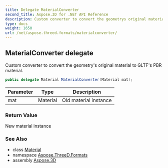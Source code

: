 ```yaml
---
title: Delegate MaterialConverter
second_title: Aspose.3D for .NET API Reference
description: Custom converter to convert the geometrys original material to GLTFs PBR material
type: docs
weight: 1650
url: /net/aspose.threed.formats/materialconverter/
---
```

## MaterialConverter delegate

Custom converter to convert the geometry's original material to GLTF's PBR material.

```csharp
public delegate Material MaterialConverter(Material mat);
```

| Parameter | Type | Description |
| --- | --- | --- |
| mat | Material | Old material instance |

### Return Value

New material instance

### See Also

* class [Material](../../aspose.threed.shading/material/)
* namespace [Aspose.ThreeD.Formats](../../aspose.threed.formats/)
* assembly [Aspose.3D](../../)


